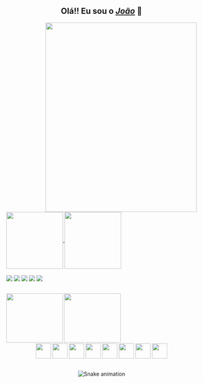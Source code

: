 <div align="center">
  <h2>Olá!! Eu sou o <a href="https://www.linkedin.com/in/joaofbr1/"><i>João</i></a> 🧐</h2>
</div>

<img height="500" width="400" align="right" src="https://raw.githubusercontent.com/gist/joaofbr/213af55eadc7aa913b4212f0f22cd7fa/raw/a83c18e976f91168ac2bb53c4abd68d9134bfae3/githubcard.svg"/>

<div align="left">
  <a href="https://github.com/joaofbr/">
    <img height="150" align="center" src="https://github-readme-stats.vercel.app/api?username=joaofbr&theme=tokyonight&show_icons=true" />
  </a>
  <a href="https://github.com/joaofbr/">
    <img height="150" align="center" src="https://github-readme-stats.vercel.app/api/top-langs/?username=joaofbr&theme=tokyonight&layout=compact" />
  </a>
 </div>
 
 <br>
 
 <div align="left">
  <a href="https://api.whatsapp.com/send?phone=5524999203432&text=" target="_blank"><img src="https://img.shields.io/badge/WhatsApp-25D366?style=for-the-badge&logo=whatsapp&logoColor=white" target="_blank"></a>
  <a href="https://www.instagram.com/fbr.joao/" target="_blank"><img src="https://img.shields.io/badge/Instagram-E4405F?style=for-the-badge&logo=instagram&logoColor=white" target="_blank"></a>
  <a href="https://www.linkedin.com/in/joaofbr1/" target="_blank"><img src="https://img.shields.io/badge/LinkedIn-0077B5?style=for-the-badge&logo=linkedin&logoColor=white" target="_blank"></a>
  <a href="mailto:joaopedrofbr1@gmail.com" target="_blank"><img src="https://img.shields.io/badge/Gmail-D14836?style=for-the-badge&logo=gmail&logoColor=white" target="_blank"></a>
  <a href="https://github.com/joaofbr" target="_blank"><img src="https://img.shields.io/badge/GitHub-100000?style=for-the-badge&logo=github&logoColor=white" target="_blank"></a>
  
  <br> 
  
  ##
  
  <img align="left" height="130" width="150" src="https://bonstutoriais.com.br/wp-content/uploads/2018/01/gifs-com-loop-infinito-14.gif"/>
  <img align="left" height="130" width="150" src="https://bonstutoriais.com.br/wp-content/uploads/2018/01/gifs-com-loop-infinito-11.gif"/>
 <br> 
 </div>
 
  <br>
  <br>
  <br>
  <br>
 
 
 ##
 
  <div align="center">
 <br>
    <img height="40" width="40" src="https://cdn.jsdelivr.net/gh/devicons/devicon/icons/html5/html5-plain.svg"/>
    <img height="40" width="40" src="https://cdn.jsdelivr.net/gh/devicons/devicon/icons/css3/css3-plain.svg"/>
    <img height="40" width="40" src="https://cdn.jsdelivr.net/gh/devicons/devicon/icons/javascript/javascript-plain.svg"/>
    <img height="40" width="40" src="https://cdn.jsdelivr.net/gh/devicons/devicon/icons/github/github-original.svg"/>
    <img height="40" width="40" src="https://cdn.jsdelivr.net/gh/devicons/devicon/icons/mysql/mysql-original.svg"/>
    <img height="40" width="40" src="https://cdn.jsdelivr.net/gh/devicons/devicon/icons/bootstrap/bootstrap-plain.svg"/>
    <img height="40" width="40" src="https://cdn.jsdelivr.net/gh/devicons/devicon/icons/jquery/jquery-original.svg"/>
    <img height="40" width="40" src="https://cdn.jsdelivr.net/gh/devicons/devicon/icons/canva/canva-original.svg"/>
  </div>
  
  ##

<div align="center">  
  
  ![Snake animation](https://github.com/joaofbr/joaofbr/blob/output/github-contribution-grid-snake.svg)
  
</div>

